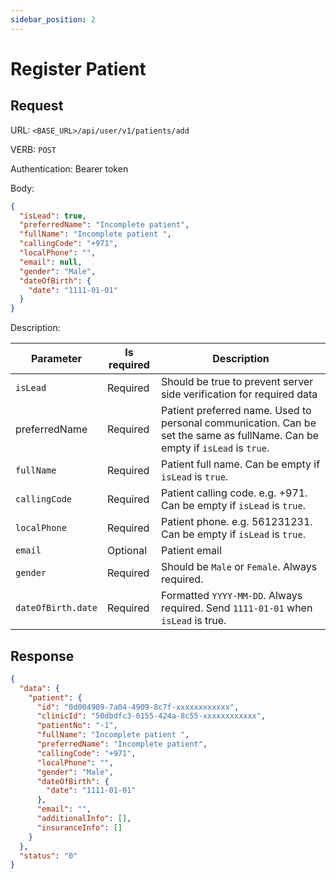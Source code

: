 ```yaml
---
sidebar_position: 2
---
```

# Register Patient
## Request
URL:  `<BASE_URL>/api/user/v1/patients/add`

VERB: `POST`

Authentication: Bearer token

Body:
```json
{  
  "isLead": true,  
  "preferredName": "Incomplete patient",  
  "fullName": "Incomplete patient ",  
  "callingCode": "+971",  
  "localPhone": "",  
  "email": null,  
  "gender": "Male",  
  "dateOfBirth": {  
    "date": "1111-01-01"  
  }  
}
```

Description:

| Parameter          | Is required | Description                                                                                                                  |
| ------------------ | ----------- | ---------------------------------------------------------------------------------------------------------------------------- |
| `isLead`           | Required    | Should be true to prevent server side verification for required data                                                         |
| preferredName      | Required    | Patient preferred name. Used to personal communication. Can be set the same as fullName. Can be empty if `isLead` is `true`. |
| `fullName`         | Required    | Patient full name. Can be empty if `isLead` is `true`.                                                                       |
| `callingCode`      | Required    | Patient calling code. e.g. +971. Can be empty if `isLead` is `true`.                                                         |
| `localPhone`       | Required    | Patient phone. e.g. 561231231. Can be empty if `isLead` is `true`.                                                           |
| `email`            | Optional    | Patient email                                                                                                                |
| `gender`           | Required    | Should be `Male` or `Female`. Always required.                                                                               |
| `dateOfBirth.date` | Required    | Formatted `YYYY-MM-DD`. Always required. Send `1111-01-01` when `isLead` is true.                                            |


## Response
```json
{  
  "data": {  
    "patient": {  
      "id": "0d004909-7a04-4909-8c7f-xxxxxxxxxxxx",  
      "clinicId": "50dbdfc3-0155-424a-8c55-xxxxxxxxxxxx",  
      "patientNo": "-1",  
      "fullName": "Incomplete patient ",  
      "preferredName": "Incomplete patient",  
      "callingCode": "+971",  
      "localPhone": "",  
      "gender": "Male",  
      "dateOfBirth": {  
        "date": "1111-01-01"  
      },  
      "email": "",  
      "additionalInfo": [],  
      "insuranceInfo": []  
    }  
  },  
  "status": "0"  
}
```
